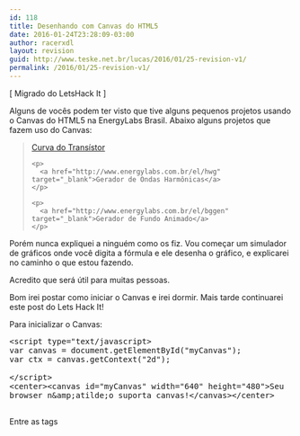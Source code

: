 ```yaml
---
id: 118
title: Desenhando com Canvas do HTML5
date: 2016-01-24T23:28:09-03:00
author: racerxdl
layout: revision
guid: http://www.teske.net.br/lucas/2016/01/25-revision-v1/
permalink: /2016/01/25-revision-v1/
---
```

[ Migrado do LetsHack It ]

<div class="regular_post_body">
  <p>
    Alguns de vocês podem ter visto que tive alguns pequenos projetos usando o Canvas do HTML5 na EnergyLabs Brasil. Abaixo alguns projetos que fazem uso do Canvas:
  </p>
  
  <blockquote>
    <p>
      <a href="http://www.energylabs.com.br/el/tcalc" target="_blank">Curva do Transístor</a>
    </p>
    
    <p>
      <a href="http://www.energylabs.com.br/el/hwg" target="_blank">Gerador de Ondas Harmônicas</a>
    </p>
    
    <p>
      <a href="http://www.energylabs.com.br/el/bggen" target="_blank">Gerador de Fundo Animado</a>
    </p>
  </blockquote>
  
  <p>
    Porém nunca expliquei a ninguém como os fiz. Vou começar um simulador de gráficos onde você digita a fórmula e ele desenha o gráfico, e explicarei no caminho o que estou fazendo.
  </p>
  
  <p>
    Acredito que será útil para muitas pessoas.
  </p>
</div>

<!--more-->

Bom irei postar como iniciar o Canvas e irei dormir. Mais tarde continuarei este post do Lets Hack It!

Para inicializar o Canvas:

<pre class="brush: xml; title: ; notranslate" title="">&lt;script type=&quot;text/javascript&gt;
var canvas = document.getElementById(&quot;myCanvas&quot;);
var ctx = canvas.getContext(&quot;2d&quot;);

&lt;/script&gt;
&lt;center&gt;&lt;canvas id=&quot;myCanvas&quot; width=&quot;640&quot; height=&quot;480&quot;&gt;Seu
browser n&amp;amp;atilde;o suporta canvas!&lt;/canvas&gt;&lt;/center&gt;

</pre>

Entre as tags **<script>** iremos colocar o código em JavaScript para manipular o canvas. A tag **<canvas>** define onde será desenhado, o _width e height_ definem o tamanho do canvas. O conteúdo entre as tags define o texto que será mostrado caso o Browser não suporte Canvas.

É isso ai, mais tarde explico mais de como desenhar. Irei dormir agora! Boa madrugada a todos 😀  
&#8212;&#8212;&#8212;&#8212;&#8212;&#8212;&#8212;&#8212;&#8212;&#8212;&#8212;&#8212;&#8212;&#8212;&#8212;&#8212;&#8212;&#8212;&#8212;&#8212;&#8212;&#8212;&#8212;&#8212;&#8212;&#8212;-

Não consegui fazer nada hoje praticamente. Acordei tarde e tive de sair correndo por que ainda tinha que deixar algo nos correios.

De qualquer maneira começarei agora a escrever, talvez não termine hoje, mas irei adiantar o máximo possível.

Vamos lá, cometi um erro no post anterior, as  vars precisam ser declaradas dentro da função **draw()** por um motivo simples, o _browser_ interpreta linha a linha o código javascript, e o javascript está antes da declaração da tag canvas. executaremos a função draw no método **onLoad** da tag **body**. Assim quando ele carregar tudo, executará o Draw e tudo funcionará perfeitamente.

Vamos lá, começar a desenhar, pintando o fundo de preto.

Dentro da tag script, colocaremos o seguinte:

<pre class="brush: jscript; title: ; notranslate" title="">var width = 640;
var height = 480;

function draw() {
	var canvas = document.getElementById(&quot;canvas&quot;);
	var ctx = canvas.getContext(&quot;2d&quot;);
	ctx.fillStyle = '#000000';
	ctx.fillRect(0,0,width,height);
}
</pre>

Definimos duas variáveis **width** e **height** para definirmos a largura e altura. Note que alterar esses valores não altera o tamanho do canvas, e sim a área onde nosso script desenhará. Se você for fazer uma tela de desenho diferente, não se esqueça de alterar a tag canvas também!

Isso deve resultar nisso:

![image](https://media.tumblr.com/tumblr_lrfzn3tJnp1qh7srd.png) 

A função **fillStyle** define a cor do preenchimento como diz o próprio nome. Ela segue o mesmo padrão do HTML sendo cada cor composta de um _byte_ em hexa ( **00** a **FF** ) no padrão **RRGGBB** ( R = Vermelho, G = Verde, B = Azul ).

Já a função **fillRect** faz o preenchimento de um retângulo, seu uso é:

**fillRect(StartX,StartY,EndX,EndY);**

Onde:

> <div>
>   <p>
>     StartX, StartY -> São as coordenadas do ponto superior esquerdo.
>   </p>
>   
>   <p>
>     EndX, EndY -> São as coordenadas do ponto inferior direito.
>   </p>
> </div>

Simples não?

&#8212;&#8212;&#8212;&#8212;&#8212;&#8212;&#8212;&#8212;&#8212;&#8212;&#8212;&#8212;&#8212;&#8212;&#8212;&#8212;&#8212;&#8212;&#8212;&#8212;&#8212;&#8212;&#8212;&#8212;&#8212;&#8212;-

Vamos começar a desenhar as linhas e colunas então. Para isso criaremos uma &#8220;caneta&#8221; para desenhar no canvas.

Usaremos basicamente 5 comandos do canvas:

> <div>
>   <p>
>     beginPath() => Inicia a operação &#8220;caneta&#8221; do canvas
>   </p>
>   
>   <p>
>     moveTo(x,y) => Move a caneta para coordenada x,y
>   </p>
>   
>   <p>
>     lineTo(x,y) => Marca o desenho da posição atual da caneta até x,y
>   </p>
>   
>   <p>
>     stroke() => Efetua o desenho marcado
>   </p>
>   
>   <p>
>     closePath() => Finaliza a operação &#8220;caneta&#8221; do canvas
>   </p>
> </div>

Então vamos lá!

Mudaremos o tamanho do Canvas para 640&#215;640 para termos uma área de desenho quadrada. Altere o **width** e **height** tanto no javascript quanto na tag canvas para este tamanho. Também alteraremos a cor usada anteriormente para preenchimento do fundo, para algo ligeiramente diferente do preto, no meu caso usei o #333333

Faremos tudo a uma relação para que haja uma linha e uma coluna cruzando exatamente no centro da tela. Tendo uma tela de desenho 640&#215;640, a sua coluna central começará em **(0,width/2)** e terminará em **(height,width/2)**. Já sua linha central começará em **(height/2,0)** e terminará em **(height/2,width)**. Vamos fazer tudo baseado nessa informação.

Montaremos então 5 colunas e 5 linhas, isso da uma distância de **128px** entre elas. Vamos lá:

Antes de mais nada começaremos então a operação &#8220;caneta&#8221;:

<pre class="brush: jscript; title: ; notranslate" title="">ctx.beginPath();
	ctx.lineWidth = 2;
	ctx.strokeStyle = '#EEEEEE';
</pre>

Iniciada a operação caneta, podemos começar a projetar as colunas:

<pre class="brush: jscript; title: ; notranslate" title="">var i;
	for(i=-2;i&amp;lt;=2;i++) {
		ctx.moveTo(width/2-128*i,0);
		ctx.lineTo(width/2-128*i,height);
	}
</pre>

Vejam que eu usei uma fórmula na coordenada, onde a posição X da coluna será a largura dividida por 2 (centro) menos 128px vezes o numero da coluna. Começando por -2 (2 colunas antes da central) teremos a primeira coluna em X = largura/2 &#8211; 256.

Faremos agora as linhas, de maneira semelhante:

<pre class="brush: jscript; title: ; notranslate" title="">for(i=-2;i&amp;lt;=2;i++) {
		ctx.moveTo(0,height/2-128*i);
		ctx.lineTo(width,height/2-128*i);
	}</pre>

Após isso, podemos mandar desenhar e encerrar a operação caneta.

<pre class="brush: jscript; title: ; notranslate" title="">ctx.stroke(); //Desenhar
	ctx.closePath();
</pre>

Isso nos resultará em algo desse jeito:

![image](https://media.tumblr.com/tumblr_lrg1nffed61qh7srd.png)  
&#8212;&#8212;&#8212;&#8212;&#8212;&#8212;&#8212;&#8212;&#8212;&#8212;&#8212;&#8212;&#8212;&#8212;&#8212;&#8212;&#8212;&#8212;&#8212;&#8212;&#8212;&#8212;&#8212;&#8212;&#8212;&#8212;

Bom vamos desenhar algo agora então no gráfico. Uma função senoidal amarela.

Uma função senoidal é definida por **y = seno(x)**. Para fazermos este desenho, teremos que fazer um método chamado **varredura**. Como funciona? Simples!

Na escola quando vamos desenhar o gráfico de uma função, não pegamos vários valores de X, calculamos o Y e colocamos no plano cartesiano? Faremos algo bem semelhante aqui.

Considere que o X é número de pixels na horizontal e o Y é o número de pixels na vertical. Bem, na vertical ficará meio pequeno então faremos um controle de **amplitude** (&#8220;altura&#8221; da função). Cada 1 de Y valerá 10px&#8230;

Vamos começar então!

Usaremos a função **translate** para alterar o ponto de origem para o centro da tela **(width/2,height/2)**. Outro detalhe é que precisamos de uma interpolação para desenhar a onda bem. Faremos o seguinte então, temos metade da janela disponível para desenho da onda, isso da width/2 para o X. Faremos uma interpolação de 100 vezes para calcular os valores de seno.

<pre class="brush: jscript; title: ; notranslate" title="">ctx.translate(width/2,height/2);
	ctx.beginPath();
	ctx.strokeStyle = '#EEEE00';
</pre>

<pre class="brush: jscript; title: ; notranslate" title="">ctx.moveTo(0,0);
	var x=0;;
	var amplitude = 0;
	while(x &amp;lt; width*50) {
		amplitude = Math.round(Math.sin(x/100)*100);
		ctx.lineTo(x/5,amplitude);
		x++;
	}
	ctx.stroke();
	ctx.closePath();</pre>

Começamos traduzindo o X e Y para width/2 e height/2 respectivamente, logo o 0,0 será o centro da tela (cruzamento da linha e coluna centrais).

Movemos a caneta para 0,0 e fizemos um laço iterativo que roda até o **x** ser igual a cinquenta vezes a largura da tela _[lembra que falei da interpolação? Considerando que onde desenhamos é largura/2, largura*50 é uma interpolação de 100 vezes]._ A variável **amplitude** é usada para armazenar o valor do **Y**, onde usamos o **Math.sin(x/100)** _[Lembra da interpolação? Aqui temos que usar o x no tamanho real da tela!]_ e multiplicamos por 100 _[lembra que falei que cada Y valeria 100px?]_ após isso arredondamos com o **Math.round**, afinal não existe pixel em números fracionários. Feito isso teremos um resultado assim:

![image](https://media.tumblr.com/tumblr_lrg4h1lupp1qh7srd.png) 

Viram como é &#8220;fácil&#8221;?

Podemos fazer umas alterações também!

<pre class="brush: jscript; title: ; notranslate" title="">ctx.translate(0,height/2);
	ctx.beginPath();
	ctx.strokeStyle = '#EEEE00';

	ctx.moveTo(0,0);
	var x=0;
	var amplitude = 0;
	while(x &amp;lt; (width/2)*100) {
		amplitude = Math.round(Math.sin(x/100)*300);
		ctx.lineTo(x/2,amplitude);
		x++;
	}
</pre>

Isso irá gerar um resultado assim:

![image](https://media.tumblr.com/tumblr_lrg4r0YSaj1qh7srd.png) 

Para clarificar um pouco as mudanças que fiz, aqui está um código que ficará mais fácil de entender o que cada coisa faz:

<pre class="brush: jscript; title: ; notranslate" title="">var PosX = 0;
	var PosY = height/2;
	var Interpolacao = 100;
	var AmplitudeM = 300;
	var Periodo = 2;

	ctx.translate(PosX,PosY);
	ctx.beginPath();
	ctx.strokeStyle = '#EEEE00';

	ctx.moveTo(0,0);
	var x=0;
	var amplitude = 0;
	while(x &amp;lt; (width/2)*Interpolacao) {
		amplitude = Math.round(Math.sin(x/Interpolacao)*AmplitudeM);
		ctx.lineTo(x/Periodo,amplitude);
		x++;
	}
	ctx.stroke();
	ctx.closePath();
</pre>

Defini variáveis antes para esclarecer a devida função de cada coisa:

> <div>
>   <p>
>     PosX => Posição X real do 0 no plano cartesiano
>   </p>
>   
>   <p>
>     PosY => Posição Y real do 0 no plano cartesiano
>   </p>
>   
>   <p>
>     Interpolacao => Numero de pontos para a interpolação
>   </p>
>   
>   <p>
>     AmplitudeM => Multiplicador de amplitude
>   </p>
>   
>   <p>
>     Periodo => Divisor do Período
>   </p>
> </div>

Faça uma alteração você mesmo nesses valores e veja a diferença!

Podemos fazer qualquer fórmula nisso, veja só o resultado de **y = seno(x)*sqrt(x)**

**![image](https://media.tumblr.com/tumblr_lrg568jhJp1qh7srd.png)**

Tente você também!

Código:

> <div>
>   <p>
>     <a href="http://codepad.org/xzXGlBkd">http://codepad.org/xzXGlBkd</a>
>   </p>
> </div>
